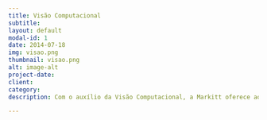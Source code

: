 ```yaml
---
title: Visão Computacional
subtitle: 
layout: default
modal-id: 1
date: 2014-07-18
img: visao.png
thumbnail: visao.png
alt: image-alt
project-date: 
client: 
category: 
description: Com o auxílio da Visão Computacional, a Markitt oferece aos seus clientes um controle de estoque eficiente e seguro que é capaz de mapear todo o estoque presente dentro do armazém, dispensando as metodologias de controle ultrapassadas.

---
```

